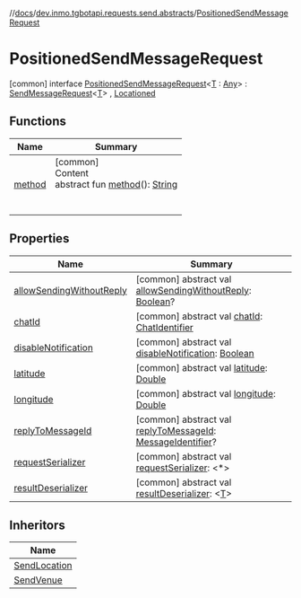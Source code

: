 //[docs](../../../index.md)/[dev.inmo.tgbotapi.requests.send.abstracts](../index.md)/[PositionedSendMessageRequest](index.md)



# PositionedSendMessageRequest  
 [common] interface [PositionedSendMessageRequest](index.md)<[T](index.md) : [Any](https://kotlinlang.org/api/latest/jvm/stdlib/kotlin/-any/index.html)> : [SendMessageRequest](../-send-message-request/index.md)<[T](index.md)> , [Locationed](../../dev.inmo.tgbotapi.CommonAbstracts/-locationed/index.md)   


## Functions  
  
|  Name |  Summary | 
|---|---|
| <a name="dev.inmo.tgbotapi.requests.abstracts/Request/method/#/PointingToDeclaration/"></a>[method](../../dev.inmo.tgbotapi.requests.abstracts/-request/method.md)| <a name="dev.inmo.tgbotapi.requests.abstracts/Request/method/#/PointingToDeclaration/"></a>[common]  <br>Content  <br>abstract fun [method](../../dev.inmo.tgbotapi.requests.abstracts/-request/method.md)(): [String](https://kotlinlang.org/api/latest/jvm/stdlib/kotlin/-string/index.html)  <br><br><br>|


## Properties  
  
|  Name |  Summary | 
|---|---|
| <a name="dev.inmo.tgbotapi.requests.send.abstracts/PositionedSendMessageRequest/allowSendingWithoutReply/#/PointingToDeclaration/"></a>[allowSendingWithoutReply](index.md#%5Bdev.inmo.tgbotapi.requests.send.abstracts%2FPositionedSendMessageRequest%2FallowSendingWithoutReply%2F%23%2FPointingToDeclaration%2F%5D%2FProperties%2F625018081)| <a name="dev.inmo.tgbotapi.requests.send.abstracts/PositionedSendMessageRequest/allowSendingWithoutReply/#/PointingToDeclaration/"></a> [common] abstract val [allowSendingWithoutReply](index.md#%5Bdev.inmo.tgbotapi.requests.send.abstracts%2FPositionedSendMessageRequest%2FallowSendingWithoutReply%2F%23%2FPointingToDeclaration%2F%5D%2FProperties%2F625018081): [Boolean](https://kotlinlang.org/api/latest/jvm/stdlib/kotlin/-boolean/index.html)?   <br>|
| <a name="dev.inmo.tgbotapi.requests.send.abstracts/PositionedSendMessageRequest/chatId/#/PointingToDeclaration/"></a>[chatId](index.md#%5Bdev.inmo.tgbotapi.requests.send.abstracts%2FPositionedSendMessageRequest%2FchatId%2F%23%2FPointingToDeclaration%2F%5D%2FProperties%2F625018081)| <a name="dev.inmo.tgbotapi.requests.send.abstracts/PositionedSendMessageRequest/chatId/#/PointingToDeclaration/"></a> [common] abstract val [chatId](index.md#%5Bdev.inmo.tgbotapi.requests.send.abstracts%2FPositionedSendMessageRequest%2FchatId%2F%23%2FPointingToDeclaration%2F%5D%2FProperties%2F625018081): [ChatIdentifier](../../dev.inmo.tgbotapi.types/-chat-identifier/index.md)   <br>|
| <a name="dev.inmo.tgbotapi.requests.send.abstracts/PositionedSendMessageRequest/disableNotification/#/PointingToDeclaration/"></a>[disableNotification](index.md#%5Bdev.inmo.tgbotapi.requests.send.abstracts%2FPositionedSendMessageRequest%2FdisableNotification%2F%23%2FPointingToDeclaration%2F%5D%2FProperties%2F625018081)| <a name="dev.inmo.tgbotapi.requests.send.abstracts/PositionedSendMessageRequest/disableNotification/#/PointingToDeclaration/"></a> [common] abstract val [disableNotification](index.md#%5Bdev.inmo.tgbotapi.requests.send.abstracts%2FPositionedSendMessageRequest%2FdisableNotification%2F%23%2FPointingToDeclaration%2F%5D%2FProperties%2F625018081): [Boolean](https://kotlinlang.org/api/latest/jvm/stdlib/kotlin/-boolean/index.html)   <br>|
| <a name="dev.inmo.tgbotapi.requests.send.abstracts/PositionedSendMessageRequest/latitude/#/PointingToDeclaration/"></a>[latitude](index.md#%5Bdev.inmo.tgbotapi.requests.send.abstracts%2FPositionedSendMessageRequest%2Flatitude%2F%23%2FPointingToDeclaration%2F%5D%2FProperties%2F625018081)| <a name="dev.inmo.tgbotapi.requests.send.abstracts/PositionedSendMessageRequest/latitude/#/PointingToDeclaration/"></a> [common] abstract val [latitude](index.md#%5Bdev.inmo.tgbotapi.requests.send.abstracts%2FPositionedSendMessageRequest%2Flatitude%2F%23%2FPointingToDeclaration%2F%5D%2FProperties%2F625018081): [Double](https://kotlinlang.org/api/latest/jvm/stdlib/kotlin/-double/index.html)   <br>|
| <a name="dev.inmo.tgbotapi.requests.send.abstracts/PositionedSendMessageRequest/longitude/#/PointingToDeclaration/"></a>[longitude](index.md#%5Bdev.inmo.tgbotapi.requests.send.abstracts%2FPositionedSendMessageRequest%2Flongitude%2F%23%2FPointingToDeclaration%2F%5D%2FProperties%2F625018081)| <a name="dev.inmo.tgbotapi.requests.send.abstracts/PositionedSendMessageRequest/longitude/#/PointingToDeclaration/"></a> [common] abstract val [longitude](index.md#%5Bdev.inmo.tgbotapi.requests.send.abstracts%2FPositionedSendMessageRequest%2Flongitude%2F%23%2FPointingToDeclaration%2F%5D%2FProperties%2F625018081): [Double](https://kotlinlang.org/api/latest/jvm/stdlib/kotlin/-double/index.html)   <br>|
| <a name="dev.inmo.tgbotapi.requests.send.abstracts/PositionedSendMessageRequest/replyToMessageId/#/PointingToDeclaration/"></a>[replyToMessageId](index.md#%5Bdev.inmo.tgbotapi.requests.send.abstracts%2FPositionedSendMessageRequest%2FreplyToMessageId%2F%23%2FPointingToDeclaration%2F%5D%2FProperties%2F625018081)| <a name="dev.inmo.tgbotapi.requests.send.abstracts/PositionedSendMessageRequest/replyToMessageId/#/PointingToDeclaration/"></a> [common] abstract val [replyToMessageId](index.md#%5Bdev.inmo.tgbotapi.requests.send.abstracts%2FPositionedSendMessageRequest%2FreplyToMessageId%2F%23%2FPointingToDeclaration%2F%5D%2FProperties%2F625018081): [MessageIdentifier](../../dev.inmo.tgbotapi.types/index.md#%5Bdev.inmo.tgbotapi.types%2FMessageIdentifier%2F%2F%2FPointingToDeclaration%2F%5D%2FClasslikes%2F625018081)?   <br>|
| <a name="dev.inmo.tgbotapi.requests.send.abstracts/PositionedSendMessageRequest/requestSerializer/#/PointingToDeclaration/"></a>[requestSerializer](index.md#%5Bdev.inmo.tgbotapi.requests.send.abstracts%2FPositionedSendMessageRequest%2FrequestSerializer%2F%23%2FPointingToDeclaration%2F%5D%2FProperties%2F625018081)| <a name="dev.inmo.tgbotapi.requests.send.abstracts/PositionedSendMessageRequest/requestSerializer/#/PointingToDeclaration/"></a> [common] abstract val [requestSerializer](index.md#%5Bdev.inmo.tgbotapi.requests.send.abstracts%2FPositionedSendMessageRequest%2FrequestSerializer%2F%23%2FPointingToDeclaration%2F%5D%2FProperties%2F625018081): <*>   <br>|
| <a name="dev.inmo.tgbotapi.requests.send.abstracts/PositionedSendMessageRequest/resultDeserializer/#/PointingToDeclaration/"></a>[resultDeserializer](index.md#%5Bdev.inmo.tgbotapi.requests.send.abstracts%2FPositionedSendMessageRequest%2FresultDeserializer%2F%23%2FPointingToDeclaration%2F%5D%2FProperties%2F625018081)| <a name="dev.inmo.tgbotapi.requests.send.abstracts/PositionedSendMessageRequest/resultDeserializer/#/PointingToDeclaration/"></a> [common] abstract val [resultDeserializer](index.md#%5Bdev.inmo.tgbotapi.requests.send.abstracts%2FPositionedSendMessageRequest%2FresultDeserializer%2F%23%2FPointingToDeclaration%2F%5D%2FProperties%2F625018081): <[T](index.md)>   <br>|


## Inheritors  
  
|  Name | 
|---|
| <a name="dev.inmo.tgbotapi.requests.send/SendLocation///PointingToDeclaration/"></a>[SendLocation](../../dev.inmo.tgbotapi.requests.send/-send-location/index.md)|
| <a name="dev.inmo.tgbotapi.requests.send/SendVenue///PointingToDeclaration/"></a>[SendVenue](../../dev.inmo.tgbotapi.requests.send/-send-venue/index.md)|

